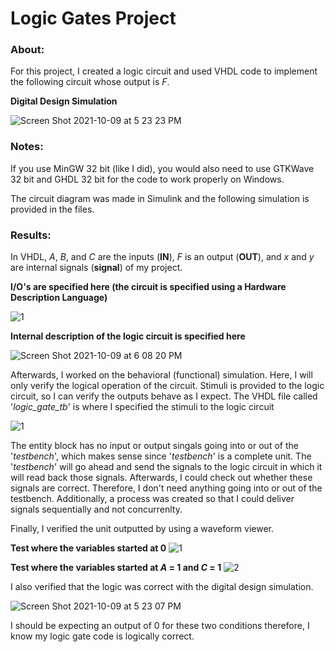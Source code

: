 # Logic Gates Project

### About:

For this project, I created a logic circuit and used VHDL code to implement the following circuit whose output is *F*.  

**Digital Design Simulation**

![Screen Shot 2021-10-09 at 5 23 23 PM](https://user-images.githubusercontent.com/89553126/136675114-1612804d-e56d-4b84-a379-2f0ba80d7eb1.png)

### Notes:

If you use MinGW 32 bit (like I did), you would also need to use GTKWave 32 bit and GHDL 32 bit for the code to work properly on Windows.

The circuit diagram was made in Simulink and the following simulation is provided in the files.

### Results:

In VHDL, *A*, *B*, and *C* are the inputs (**IN**), *F* is an output (**OUT**), and *x* and *y* are internal signals (**signal**) of my project.

**I/O's are specified here (the circuit is specified using a Hardware Description Language)**

![1](https://user-images.githubusercontent.com/89553126/136717067-f39b3dd2-5d78-4117-972e-d609f563d255.PNG)

**Internal description of the logic circuit is specified here**

![Screen Shot 2021-10-09 at 6 08 20 PM](https://user-images.githubusercontent.com/89553126/136675895-71543808-930c-4de5-af4d-97bd8f279e69.png)

Afterwards, I worked on the behavioral (functional) simulation. Here, I will only verify the logical operation of the circuit. Stimuli is provided to the logic circuit, so I can verify the outputs behave as I expect. The VHDL file called '*logic_gate_tb*' is where I specified the stimuli to the logic circuit 

![1](https://user-images.githubusercontent.com/89553126/136717228-938fd731-41b7-4604-9a3d-55f34b71d4d7.PNG)

The entity block has no input or output singals going into or out of the '*testbench*', which makes sense since '*testbench*' is a complete unit. The '*testbench*' will go ahead and send the signals to the logic circuit in which it will read back those signals. Afterwards, I could check out whether these signals are correct. Therefore, I don't need anything going into or out of the testbench. Additionally, a process was created so that I could deliver signals sequentially and not concurrenlty.

Finally, I verified the unit outputted by using a waveform viewer. 

**Test where the variables started at 0**
![1](https://user-images.githubusercontent.com/89553126/136717353-3d1bf589-64d1-42f2-bb20-200de9efb4bf.PNG)

**Test where the variables started at *A* = 1 and *C* = 1**
![2](https://user-images.githubusercontent.com/89553126/136717355-7d821521-c8d4-4cd6-a93d-722b928b9d3e.PNG)

I also verified that the logic was correct with the digital design simulation.

![Screen Shot 2021-10-09 at 5 23 07 PM](https://user-images.githubusercontent.com/89553126/136717443-d619f866-dc08-473e-ab0a-d1346c685c07.png)

I should be expecting an output of 0 for these two conditions therefore, I know my logic gate code is logically correct.
